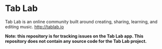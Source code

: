# Tab Lab
Tab Lab is an online community built around creating, sharing, learning, and editing music. http://tablab.io

**Note: this repository is for tracking issues on the Tab Lab app. This repository does not contain any source code for the Tab Lab project.**
